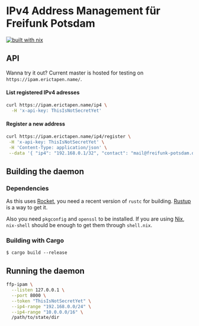 # IPv4 Address Management für Freifunk Potsdam

[![built with nix](https://builtwithnix.org/badge.svg)](https://builtwithnix.org)

## API

Wanna try it out? Current master is hosted for testing on `https://ipam.erictapen.name/`.

#### List registered IPv4 adresses

```bash
curl https://ipam.erictapen.name/ip4 \
  -H 'x-api-key: ThisIsNotSecretYet'
```

#### Register a new address

```bash
curl https://ipam.erictapen.name/ip4/register \
 -H 'x-api-key: ThisIsNotSecretYet' \
 -H 'Content-Type: application/json' \
 --data '{ "ip4": "192.168.0.1/32", "contact": "mail@freifunk-potsdam.de", "location": "Behind the corner", "node_name": "mynodename" }'
```

## Building the daemon

### Dependencies

As this uses [Rocket](https://rocket.rs/), you need a recent version of `rustc` for building. [Rustup](https://rustup.rs/) is a way to get it.

Also you need `pkgconfig` and `openssl` to be installed. If you are using [Nix](https://nixos.org/nix/), `nix-shell` should be enough to get them through `shell.nix`.

### Building with Cargo

```terminal
$ cargo build --release
```

## Running the daemon

```bash
ffp-ipam \
  --listen 127.0.0.1 \
  --port 8000 \
  --token "ThisIsNotSecretYet" \
  --ip4-range "192.168.0.0/24" \
  --ip4-range "10.0.0.0/16" \
  /path/to/state/dir

```

